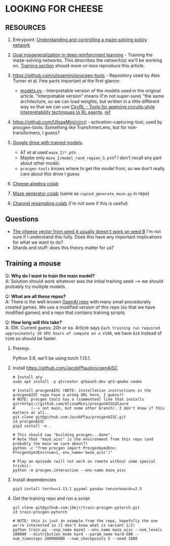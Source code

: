 # LOOKING FOR CHEESE

## RESOURCES

1.  Entrypoint: [Understanding and controlling a maze-solving policy network](https://www.lesswrong.com/posts/cAC4AXiNC5ig6jQnc/understanding-and-controlling-a-maze-solving-policy-network)
2.  [Goal misgeneralization in deep reinforcment learning](https://arxiv.org/abs/2105.14111) - Training the maze-solving networks. 
This describes the network(s) we'll be working on. [Training section](#training-a-mouse) should more-or-less reproduce this article.
3.  https://github.com/ulissemini/procgen-tools - Repository used by Alex Turner et al. Few parts important at the first glance:
    
    *   [models.py](https://github.com/UlisseMini/procgen-tools/blob/main/procgen_tools/models.py) - Interpretable version of the models used in the original article.
        "Interpretable version" means (I'm not super-sure) "the same architecture, so we can load weights, but written in a little different way so that
        we can use [CircRL - Tools for applying circuits-style interpretability techniques to RL agents](https://github.com/UlisseMini/circrl).
        [ref](https://github.com/ulissemini/procgen-tools#interpretable-parameter-compatible-implementations-of-impala-models)
4.  https://github.com/UlisseMini/circrl - activation-capturing-tool, used by procgen-tools. Something like TransfrmerLens, but for non-transformers, I guess?

5.  [Google drive with trained models](https://drive.google.com/drive/folders/1Ig7bzRlieyYFcdKL_PM-guSWR8WryDOL). 
    
    * AT et al used `maze_I/*.pth `.
    * Maybe only `maze_I/model_rand_region_5.pth`? I don't recall any part about other model.
    * `procgen-tools` knows where to get the model from, so we don't really care about this drive I guess

6.  [Cheese algebra colab](https://colab.research.google.com/drive/1fPfehQc1ydnYGSDXZmA22282FcgFpNTJ?usp=sharing)
7.  [Maze generator colab](https://colab.research.google.com/drive/1zHk6jxjTjQ4yL12Fbp3REpTXsqQGV1dp?usp=sharing) (same as `copied_generate_maze.py` in repo)
8.  [Channel resampling colab](https://colab.research.google.com/drive/1uAUc91NHdpMiJqjlwh6Lx1_32QNLki5Z?usp=sharing) (I'm not sure if this is useful)

## Questions

* [The cheese vector from seed A usually doesn't work on seed B](https://www.lesswrong.com/posts/cAC4AXiNC5ig6jQnc/understanding-and-controlling-a-maze-solving-policy-network#The_cheese_vector_from_seed_A_usually_doesn_t_work_on_seed_B) I'm not sure if I understand this fully. Does this have any important implications for what we want to do?
* Shards and stuff: does this theory matter for us?

## Training a mouse

Q: **Why do I want to train the main model?**  
A: Solution should work whatever was the initial training seed --> we should probably try multiple models.

Q: **What are all these repos?**  
A: There is the well-known [OpenAI repo](https://github.com/openai/procgen) with many small procedurally created games.
We use a modified version of this repo (so that we have modified games) and a repo that contains training scripts.

Q: **How long will this take?**  
A: IDK. Current guess: 20h or so. Article says `Each training run required approximately 30 GPU hours of compute on a V100`, we have `A10` instead of `V100` so should be faster.

1. Prereqs

    Python 3.8, we'll be using torch 1.13.1.

2. Install https://github.com/JacobPfau/procgenAISC

    ```
    # Install qty
    sudo apt install -y qtcreator qtbase5-dev qt5-qmake cmake
    
    # Install procgenAISC (NOTE: installation instructions in the procgenAISC repo have a wrong URL here, I guess?)
    # NOTE: procgen_tools has a (commented) line that installs git+https://github.com/UlisseMini/procgenAISC@lauro
    #       (--> not main, but some other branch). I don't know if this matters at all.
    git clone git@github.com:JacobPfau/procgenAISC.git
    cd procgenAISC
    pip3 install -e .
    
    # This should say "building procgen...done".
    # Note that "maze_aisc" is the environment from this repo (and probably the main we care about?)
    python -c "from procgen import ProcgenGym3Env; ProcgenGym3Env(num=1, env_name='maze_aisc')"
    
    # Play an episode (will not work on remote without some special tricks):
    python -m procgen.interactive --env-name maze_aisc
    ```

3. Install dependencies

    ```
    pip3 install torch==1.13.1 pyyaml pandas tensorboard==2.5
    ```

4. Get the training repo and run a script
    
    ```
    git clone git@github.com:jbkjr/train-procgen-pytorch.git
    cd train-procgen-pytorch
    
    # NOTE: this is just an example from the repo, hopefully the one we're interested in (I don't know what is variant 1/2)
    python train.py --exp_name maze1 --env_name maze_aisc --num_levels 100000 --distribution_mode hard --param_name hard-500 --num_timesteps 200000000 --num_checkpoints 5 --seed 1080
    ```
